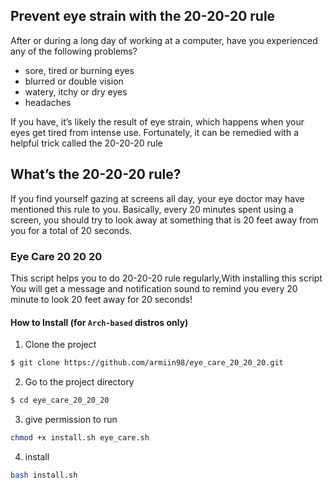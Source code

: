 ## Prevent eye strain with the 20-20-20 rule
After or during a long day of working at a computer, have you experienced any of the following problems? </br>
- sore, tired or burning eyes </br>
- blurred or double vision </br>
- watery, itchy or dry eyes </br>
- headaches </br>

If you have, it’s likely the result of eye strain, which happens when your eyes get tired from intense use. Fortunately, it can be remedied with a helpful trick called the 20-20-20 rule

## What’s the 20-20-20 rule?
If you find yourself gazing at screens all day, your eye doctor may have mentioned this rule to you. Basically, every 20 minutes spent using a screen, you should try to look away at something that is 20 feet away from you for a total of 20 seconds.

### Eye Care 20 20 20
This script helps you to do 20-20-20 rule regularly,With installing this script You will get a message and notification sound to remind you every 20 minute to look 20 feet away for 20 seconds!  

#### How to Install (for `Arch-based` distros only)
1. Clone the project     
```sh
$ git clone https://github.com/armiin98/eye_care_20_20_20.git
```       
2. Go to the project directory  
```sh
$ cd eye_care_20_20_20
```
3. give permission to run
```sh
chmod +x install.sh eye_care.sh
```
4. install
```sh
bash install.sh 
```
